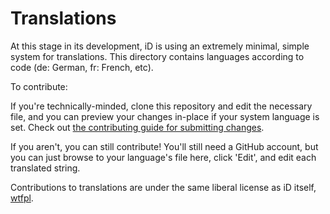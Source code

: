 # Translations

At this stage in its development, iD is using an extremely minimal, simple
system for translations. This directory contains languages according to
code (de: German, fr: French, etc).

To contribute:

If you're technically-minded, clone this repository and edit the necessary
file, and you can preview your changes in-place if your system language is
set. Check out [the contributing guide for submitting changes](https://github.com/systemed/iD/blob/master/CONTRIBUTING.md).

If you aren't, you can still contribute! You'll still need a GitHub account, but
you can just browse to your language's file here,
click 'Edit', and edit each translated string.

Contributions to translations are under the same liberal
license as iD itself, [wtfpl](http://www.wtfpl.net/).
